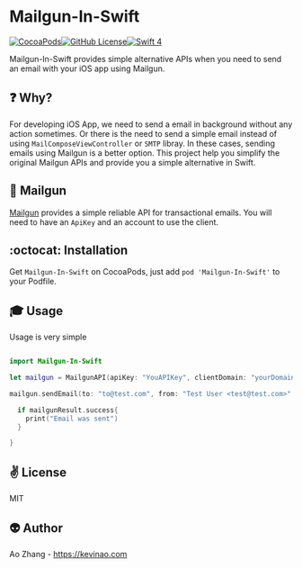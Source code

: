 # Mailgun-In-Swift

[![CocoaPods](https://img.shields.io/badge/pod-v1.0.0-blue.svg)](https://img.shields.io/badge/pod-v1.0.0-blue.svg)[![GitHub License](https://img.shields.io/badge/license-MIT-blue.svg)](https://github.com/KevinAo22/Mailgun-In-Swift/blob/master/LICENSE)[![Swift 4](https://img.shields.io/badge/LANGUAGE-Swift%204-orange.svg)](https://swift.org)

Mailgun-In-Swift provides simple alternative APIs when you need to send an email with your iOS app using Mailgun.

:question: Why?
----
For developing iOS App, we need to send a email in background without any action sometimes. Or there is the need to send a simple email instead of using `MailComposeViewController` or `SMTP` libray. In these cases, sending emails using Mailgun is a better option. This project help you simplify the original Mailgun APIs and provide you a simple alternative in Swift.

:email: Mailgun
----
[Mailgun](https://mailgun.com) provides a simple reliable API for transactional emails. You will need to have an `ApiKey` and an account to use the client.

:octocat: Installation
----
Get `Mailgun-In-Swift` on CocoaPods, just add `pod 'Mailgun-In-Swift'` to your Podfile.

:mortar_board: Usage
-----
Usage is very simple

```swift

import Mailgun-In-Swift

let mailgun = MailgunAPI(apiKey: "YouAPIKey", clientDomain: "yourDomain.com")

mailgun.sendEmail(to: "to@test.com", from: "Test User <test@test.com>", subject: "This is a test", bodyHTML: "<b>test<b>") { mailgunResult in

  if mailgunResult.success{
    print("Email was sent")
  }

}

```

:v: License
-------
MIT

:alien: Author
------
Ao Zhang - https://kevinao.com